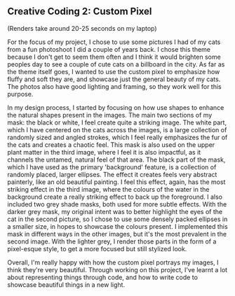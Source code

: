 ## Creative Coding 2: Custom Pixel

(Renders take around 20-25 seconds on my laptop)


For the focus of my project, I chose to use some pictures I had of my cats from a fun photoshoot I did a couple of years back. I chose this theme because I don't get to seem them often and I think it would brighten some peoples day to see a couple of cute cats on a billboard in the city. As far as the theme itself goes, I wanted to use the custom pixel to emphasize how fluffy and soft they are, and showcase just the general beauty of my cats. The photos also have good lighting
and framing, so they work well for this purpose.

In my design process, I started by focusing on how use shapes to enhance the natural shapes present in the images. The main two sections of my mask: the black or white, I feel create quite a striking image.
The white part, which I have centered on the cats across the images, is a large collection of randomly sized and angled strokes, which I feel really emphasizes the fur of the cats and creates a chaotic feel. This mask is also used on the upper plant matter in the third image, where I feel it is also impactful, as it channels the untamed, natural feel of that area.
The black part of the mask, which I have used as the primary 'background' feature, is a collection of randomly placed, larger ellipses. The effect it creates feels very abstract painterly, like an old beautiful painting. I feel this effect, again, has the most striking effect in the third image, where the colours of the water in the background create a really striking effect to back up the foreground.
I also included two grey shade masks, both used for more subtle effects.
With the darker grey mask, my original intent was to better highlight the eyes of the cat in the second picture, so I chose to use some densely packed ellipses in a smaller size, in hopes to showcase the colours present. I implemented this mask in different ways in the other images, but it's the most prevalent in the second image.
With the lighter grey, I render those parts in the form of a pixel-esque style, to get a more focused but still stylized look.

Overall, I'm really happy with how the custom pixel portrays my images, I think they're very beautiful. Through working on this project, I've learnt a lot about representing things through code, and how to write code to showcase beautiful things in a new light.

